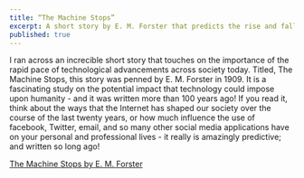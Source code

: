 ```yaml
---
title: “The Machine Stops”
excerpt: A short story by E. M. Forster that predicts the rise and fall of technology and its impact on humanity.   
published: true
---
```


I ran across an increcible short story that touches on the importance of the rapid pace of technological advancements across society today. Titled, The Machine Stops, this story was penned by E. M. Forster in 1909. It is a fascinating study on the potential impact that technology could impose upon humanity - and it was written more than 100 years ago! If you read it, think about the ways that the Internet has shaped our society over the course of the last twenty years, or how much influence the use of facebook, Twitter, email, and so many other social media applications have on your personal and professional lives - it really is amazingly predictive; and written so long ago! 

[The Machine Stops by E. M. Forster](http://archive.ncsa.illinois.edu/prajlich/forster.html)
